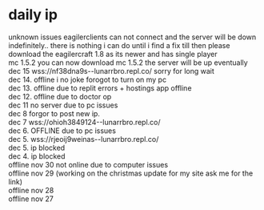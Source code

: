 # daily ip
unknown issues eagilerclients can not connect and the server will be down indefinitely.. there is nothing i can do until i find a fix till then please download the eagilercraft 1.8 as its newer and has single player<br>
mc 1.5.2 you can now download mc 1.5.2 the server will be up eventually <br>
dec 15 wss://nf38dna9s--lunarrbro.repl.co/ sorry for long wait<br>
dec 14. offline i no joke forogot to turn on my pc<br>
dec 13. offline due to  replit errors + hostings app offline<br>
dec 12. offline due to doctor op<br>
dec 11 no server due to pc issues<br>
dec 8 forgor to post new ip.<br>
dec 7 wss://ohioh3849124--lunarrbro.repl.co/<br>
dec 6. OFFLINE due to pc issues<br>
dec 5. wss://rjeoij9weinas--lunarrbro.repl.co/ <br> 
dec 5. ip blocked <br>
dec 4. ip blocked <br>
offline nov 30  not online due to computer issues <br>
offline nov 29 (working on the christmas update for my site ask me for the link)<br>
offline nov 28 <br>
offline nov 27

